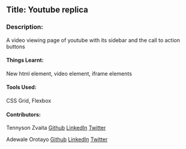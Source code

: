 ## Title: Youtube replica

### Description: 
A video viewing page of youtube with its sidebar and the call to action buttons

#### Things Learnt:
New html element, video element, iframe elements

#### Tools Used:
CSS Grid, Flexbox

#### Contributors: 
Tennyson Zvaita
[Github](https://github.com/tzvaita)
[LinkedIn](https://www.linkedin.com/in/tennyson-takudzwa-zvaita-3b421485/)
[Twitter](https://twitter.com/tennyzvaita
)

 Adewale Orotayo
 [Github](https://github.com/didymus707)
 [LinkedIn](https://www.linkedin.com/in/adewale-thomas-orotayo/)
 [Twitter](https://twitter.com/Didy707)

